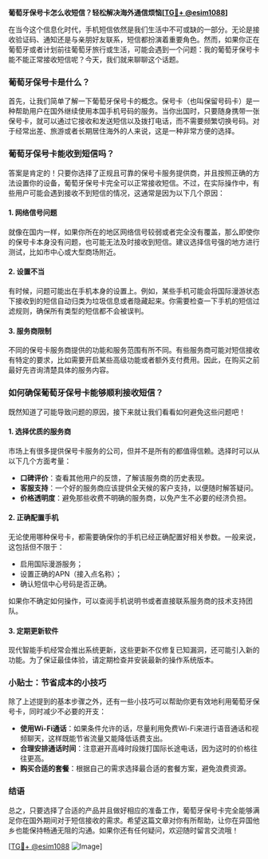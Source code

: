 **葡萄牙保号卡怎么收短信？轻松解决海外通信烦恼[[TG💪+ @esim1088](https://t.me/s/esim1088)]**

在当今这个信息化时代，手机短信依然是我们生活中不可或缺的一部分。无论是接收验证码、通知还是与亲朋好友联系，短信都扮演着重要角色。然而，如果你正在葡萄牙或者计划前往葡萄牙旅行或生活，可能会遇到一个问题：我的葡萄牙保号卡能不能正常接收短信呢？今天，我们就来聊聊这个话题。

### 葡萄牙保号卡是什么？

首先，让我们简单了解一下葡萄牙保号卡的概念。保号卡（也叫保留号码卡）是一种帮助用户在国外继续使用本国手机号码的服务。当你出国时，只要随身携带一张保号卡，就可以通过它接收和发送短信以及拨打电话，而不需要频繁切换号码。对于经常出差、旅游或者长期居住海外的人来说，这是一种非常方便的选择。

### 葡萄牙保号卡能收到短信吗？

答案是肯定的！只要你选择了正规且可靠的保号卡服务提供商，并且按照正确的方法设置你的设备，葡萄牙保号卡完全可以正常接收短信。不过，在实际操作中，有些用户可能会遇到接收不到短信的情况，这通常是因为以下几个原因：

#### 1. 网络信号问题
就像在国内一样，如果你所在的地区网络信号较弱或者完全没有覆盖，那么即使你的保号卡本身没有问题，也可能无法及时接收到短信。建议选择信号强的地方进行测试，比如市中心或大型商场附近。

#### 2. 设置不当
有时候，问题可能出在手机本身的设置上。例如，某些手机可能会将国际漫游状态下接收到的短信自动归类为垃圾信息或者隐藏起来。你需要检查一下手机的短信过滤规则，确保所有类型的短信都不会被误判。

#### 3. 服务商限制
不同的保号卡服务商提供的功能和服务范围有所不同。有些服务商可能对短信接收有特定的要求，比如需要开启某些高级功能或者额外支付费用。因此，在购买之前最好先咨询清楚具体的服务内容。

### 如何确保葡萄牙保号卡能够顺利接收短信？

既然知道了可能导致问题的原因，接下来就让我们看看如何避免这些问题吧！

#### 1. 选择优质的服务商
市场上有很多提供保号卡服务的公司，但并不是所有的都值得信赖。选择时可以从以下几个方面考量：
- **口碑评价**：查看其他用户的反馈，了解该服务商的历史表现。
- **客服支持**：一个好的服务商应该提供全天候的客户支持，以便随时解答疑问。
- **价格透明度**：避免那些收费不明确的服务商，以免产生不必要的经济负担。

#### 2. 正确配置手机
无论使用哪种保号卡，都需要确保你的手机已经正确配置好相关参数。一般来说，这包括但不限于：
- 启用国际漫游服务；
- 设置正确的APN（接入点名称）；
- 确认短信中心号码是否正确。

如果你不确定如何操作，可以查阅手机说明书或者直接联系服务商的技术支持团队。

#### 3. 定期更新软件
现代智能手机经常会推出系统更新，这些更新不仅修复已知漏洞，还可能引入新的功能。为了保证最佳体验，请定期检查并安装最新的操作系统版本。

### 小贴士：节省成本的小技巧

除了上述提到的基本步骤之外，还有一些小技巧可以帮助你更有效地利用葡萄牙保号卡，同时减少不必要的开支：

- **使用Wi-Fi通话**：如果条件允许的话，尽量利用免费Wi-Fi来进行语音通话和视频聊天，这样既能节省流量又能降低话费支出。
- **合理安排通话时间**：注意避开高峰时段拨打国际长途电话，因为这时的价格往往更高。
- **购买合适的套餐**：根据自己的需求选择最合适的套餐方案，避免浪费资源。

### 结语

总之，只要选择了合适的产品并且做好相应的准备工作，葡萄牙保号卡完全能够满足你在国外期间对于短信接收的需求。希望这篇文章对你有所帮助，让你在异国他乡也能保持畅通无阻的沟通。如果你还有任何疑问，欢迎随时留言交流哦！

[[TG💪+ @esim1088](https://t.me/s/esim1088) ![Image](https://i.postimg.cc/4NQfJmqS/Snipaste-2025-05-13-00-14-12.png)]